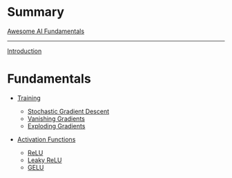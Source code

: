 <!-- markdownlint-disable-file MD025 MD042 MD013 -->

# Summary

[Awesome AI Fundamentals]() <!-- (awesome_list.md) -->

---

[Introduction](README.md)

# Fundamentals

- [Training](training/README.md)

  - [Stochastic Gradient Descent](training/sgd.md)
  - [Vanishing Gradients](training/vanishing_gradients.md)
  - [Exploding Gradients](training/exploding_gradients.md)

- [Activation Functions](activations/README.md)
  - [ReLU](activations/relu.md)
  - [Leaky ReLU](activations/leaky_relu.md)
  - [GELU](activations/gelu.md)
